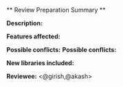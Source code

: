 ** Review Preparation Summary **

**Description:** <write>

**Features affected:** <direct impact on existing features>

**Possible conflicts:** <Documentation might need updates due to changes.>
**Possible conflicts:** <Documentation might need updates due to changes.>

**New libraries included:** <mention libraries>

**Reviewee:** <@girish,@akash>
